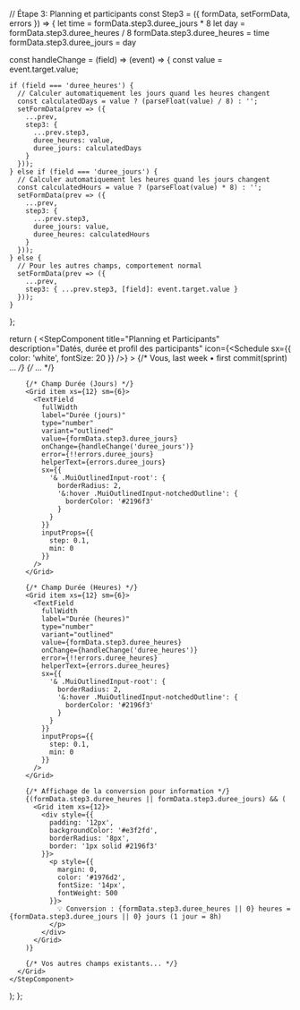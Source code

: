 // Étape 3: Planning et participants
const Step3 = ({ formData, setFormData, errors }) => {
  let time = formData.step3.duree_jours * 8
  let day = formData.step3.duree_heures / 8
  formData.step3.duree_heures = time
  formData.step3.duree_jours = day

  const handleChange = (field) => (event) => {
    const value = event.target.value;
    
    if (field === 'duree_heures') {
      // Calculer automatiquement les jours quand les heures changent
      const calculatedDays = value ? (parseFloat(value) / 8) : '';
      setFormData(prev => ({
        ...prev,
        step3: { 
          ...prev.step3, 
          duree_heures: value,
          duree_jours: calculatedDays
        }
      }));
    } else if (field === 'duree_jours') {
      // Calculer automatiquement les heures quand les jours changent
      const calculatedHours = value ? (parseFloat(value) * 8) : '';
      setFormData(prev => ({
        ...prev,
        step3: { 
          ...prev.step3, 
          duree_jours: value,
          duree_heures: calculatedHours
        }
      }));
    } else {
      // Pour les autres champs, comportement normal
      setFormData(prev => ({
        ...prev,
        step3: { ...prev.step3, [field]: event.target.value }
      }));
    }
  };

  return (
    <StepComponent
      title="Planning et Participants"
      description="Datés, durée et profil des participants"
      icon={<Schedule sx={{ color: 'white', fontSize: 20 }} />}
    >
      <Grid container spacing={3}>
        <Grid item xs={12} sm={6}>
          {/* Vous, last week • first commit(sprint) ... */}
        </Grid>
        <Grid item xs={12} sm={6}>
          {/* ... */}
        </Grid>
        
        {/* Champ Durée (Jours) */}
        <Grid item xs={12} sm={6}>
          <TextField
            fullWidth
            label="Durée (jours)"
            type="number"
            variant="outlined"
            value={formData.step3.duree_jours}
            onChange={handleChange('duree_jours')}
            error={!!errors.duree_jours}
            helperText={errors.duree_jours}
            sx={{
              '& .MuiOutlinedInput-root': {
                borderRadius: 2,
                '&:hover .MuiOutlinedInput-notchedOutline': {
                  borderColor: '#2196f3'
                }
              }
            }}
            inputProps={{
              step: 0.1,
              min: 0
            }}
          />
        </Grid>

        {/* Champ Durée (Heures) */}
        <Grid item xs={12} sm={6}>
          <TextField
            fullWidth
            label="Durée (heures)"
            type="number"
            variant="outlined"
            value={formData.step3.duree_heures}
            onChange={handleChange('duree_heures')}
            error={!!errors.duree_heures}
            helperText={errors.duree_heures}
            sx={{
              '& .MuiOutlinedInput-root': {
                borderRadius: 2,
                '&:hover .MuiOutlinedInput-notchedOutline': {
                  borderColor: '#2196f3'
                }
              }
            }}
            inputProps={{
              step: 0.1,
              min: 0
            }}
          />
        </Grid>
        
        {/* Affichage de la conversion pour information */}
        {(formData.step3.duree_heures || formData.step3.duree_jours) && (
          <Grid item xs={12}>
            <div style={{
              padding: '12px',
              backgroundColor: '#e3f2fd',
              borderRadius: '8px',
              border: '1px solid #2196f3'
            }}>
              <p style={{ 
                margin: 0, 
                color: '#1976d2', 
                fontSize: '14px',
                fontWeight: 500 
              }}>
                💡 Conversion : {formData.step3.duree_heures || 0} heures = {formData.step3.duree_jours || 0} jours (1 jour = 8h)
              </p>
            </div>
          </Grid>
        )}

        {/* Vos autres champs existants... */}
      </Grid>
    </StepComponent>
  );
};
